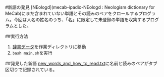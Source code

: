 #新語の発見
[NEologd](mecab-ipadic-NEologd : Neologism dictionary for MeCab)にまだ含まれていない単語とその読みのペアをクロールするプログラム。今回は人名の姓名のうち、「名」に限定して未登録の単語を収集するプログラムとした。

##実行方法
1. [辞書データ](https://github.com/neologd/mecab-ipadic-neologd/tree/master/seed)を作業ディレクトリに移動
2. `bash main.sh`を実行

##発見した新語
[new_words_and_how_to_read.txt](https://github.com/tkda-h3/find-new-words/blob/master/new_words_and_how_to_read.txt)に名前と読みのペアがタブ区切りで記録されている。
